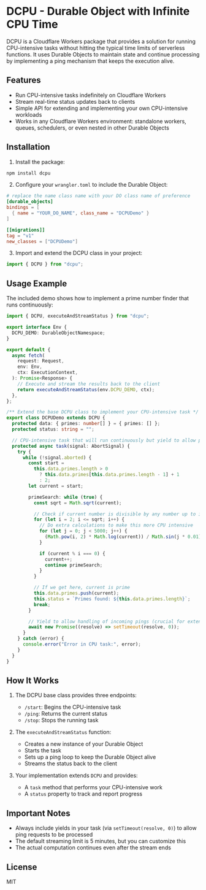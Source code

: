 # DCPU - Durable Object with Infinite CPU Time

DCPU is a Cloudflare Workers package that provides a solution for running CPU-intensive tasks without hitting the typical time limits of serverless functions. It uses Durable Objects to maintain state and continue processing by implementing a ping mechanism that keeps the execution alive.

## Features

- Run CPU-intensive tasks indefinitely on Cloudflare Workers
- Stream real-time status updates back to clients
- Simple API for extending and implementing your own CPU-intensive workloads
- Works in any Cloudflare Workers environment: standalone workers, queues, schedulers, or even nested in other Durable Objects

## Installation

1. Install the package:

```bash
npm install dcpu
```

2. Configure your `wrangler.toml` to include the Durable Object:

```toml
# replace the name class name with your DO class name of preference
[durable_objects]
bindings = [
  { name = "YOUR_DO_NAME", class_name = "DCPUDemo" }
]

[[migrations]]
tag = "v1"
new_classes = ["DCPUDemo"]
```

3. Import and extend the DCPU class in your project:

```typescript
import { DCPU } from "dcpu";
```

## Usage Example

The included demo shows how to implement a prime number finder that runs continuously:

```typescript
import { DCPU, executeAndStreamStatus } from "dcpu";

export interface Env {
  DCPU_DEMO: DurableObjectNamespace;
}

export default {
  async fetch(
    request: Request,
    env: Env,
    ctx: ExecutionContext,
  ): Promise<Response> {
    // Execute and stream the results back to the client
    return executeAndStreamStatus(env.DCPU_DEMO, ctx);
  },
};

/** Extend the base DCPU class to implement your CPU-intensive task */
export class DCPUDemo extends DCPU {
  protected data: { primes: number[] } = { primes: [] };
  protected status: string = "";

  // CPU-intensive task that will run continuously but yield to allow pings
  protected async task(signal: AbortSignal) {
    try {
      while (!signal.aborted) {
        const start =
          this.data.primes.length > 0
            ? this.data.primes[this.data.primes.length - 1] + 1
            : 2;
        let current = start;

        primeSearch: while (true) {
          const sqrt = Math.sqrt(current);

          // Check if current number is divisible by any number up to its square root
          for (let i = 2; i <= sqrt; i++) {
            // Do extra calculations to make this more CPU intensive
            for (let j = 0; j < 5000; j++) {
              (Math.pow(i, 2) * Math.log(current)) / Math.sin(j * 0.01);
            }

            if (current % i === 0) {
              current++;
              continue primeSearch;
            }
          }

          // If we get here, current is prime
          this.data.primes.push(current);
          this.status = `Primes found: ${this.data.primes.length}`;
          break;
        }

        // Yield to allow handling of incoming pings (crucial for extending CPU time)
        await new Promise((resolve) => setTimeout(resolve, 0));
      }
    } catch (error) {
      console.error("Error in CPU task:", error);
    }
  }
}
```

## How It Works

1. The DCPU base class provides three endpoints:

   - `/start`: Begins the CPU-intensive task
   - `/ping`: Returns the current status
   - `/stop`: Stops the running task

2. The `executeAndStreamStatus` function:

   - Creates a new instance of your Durable Object
   - Starts the task
   - Sets up a ping loop to keep the Durable Object alive
   - Streams the status back to the client

3. Your implementation extends `DCPU` and provides:
   - A `task` method that performs your CPU-intensive work
   - A `status` property to track and report progress

## Important Notes

- Always include yields in your task (via `setTimeout(resolve, 0)`) to allow ping requests to be processed
- The default streaming limit is 5 minutes, but you can customize this
- The actual computation continues even after the stream ends

## License

MIT

